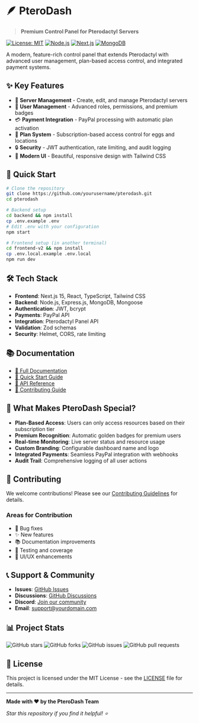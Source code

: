 # 🪶 PteroDash

> **Premium Control Panel for Pterodactyl Servers**

[![License: MIT](https://img.shields.io/badge/License-MIT-yellow.svg)](https://opensource.org/licenses/MIT)
[![Node.js](https://img.shields.io/badge/Node.js-18+-green.svg)](https://nodejs.org/)
[![Next.js](https://img.shields.io/badge/Next.js-15-black.svg)](https://nextjs.org/)
[![MongoDB](https://img.shields.io/badge/MongoDB-5+-green.svg)](https://www.mongodb.com/)

A modern, feature-rich control panel that extends Pterodactyl with advanced user management, plan-based access control, and integrated payment systems.

## ✨ Key Features

- 🚀 **Server Management** - Create, edit, and manage Pterodactyl servers
- 👥 **User Management** - Advanced roles, permissions, and premium badges
- 💳 **Payment Integration** - PayPal processing with automatic plan activation
- 🎯 **Plan System** - Subscription-based access control for eggs and locations
- 🔒 **Security** - JWT authentication, rate limiting, and audit logging
- 🎨 **Modern UI** - Beautiful, responsive design with Tailwind CSS

## 🚀 Quick Start

```bash
# Clone the repository
git clone https://github.com/yourusername/pterodash.git
cd pterodash

# Backend setup
cd backend && npm install
cp .env.example .env
# Edit .env with your configuration
npm start

# Frontend setup (in another terminal)
cd frontend-v2 && npm install
cp .env.local.example .env.local
npm run dev
```

## 🛠️ Tech Stack

- **Frontend**: Next.js 15, React, TypeScript, Tailwind CSS
- **Backend**: Node.js, Express.js, MongoDB, Mongoose
- **Authentication**: JWT, bcrypt
- **Payments**: PayPal API
- **Integration**: Pterodactyl Panel API
- **Validation**: Zod schemas
- **Security**: Helmet, CORS, rate limiting

## 📚 Documentation

- [📖 Full Documentation](https://github.com/yourusername/pterodash/wiki)
- [🚀 Quick Start Guide](https://github.com/yourusername/pterodash#quick-start)
- [🔌 API Reference](https://github.com/yourusername/pterodash#api-endpoints)
- [🤝 Contributing Guide](https://github.com/yourusername/pterodash/blob/main/CONTRIBUTING.md)

## 🌟 What Makes PteroDash Special?

- **Plan-Based Access**: Users can only access resources based on their subscription tier
- **Premium Recognition**: Automatic golden badges for premium users
- **Real-time Monitoring**: Live server status and resource usage
- **Custom Branding**: Configurable dashboard name and logo
- **Integrated Payments**: Seamless PayPal integration with webhooks
- **Audit Trail**: Comprehensive logging of all user actions

## 🤝 Contributing

We welcome contributions! Please see our [Contributing Guidelines](https://github.com/yourusername/pterodash/blob/main/CONTRIBUTING.md) for details.

### Areas for Contribution
- 🐛 Bug fixes
- ✨ New features
- 📚 Documentation improvements
- 🧪 Testing and coverage
- 🎨 UI/UX enhancements

## 📞 Support & Community

- **Issues**: [GitHub Issues](https://github.com/yourusername/pterodash/issues)
- **Discussions**: [GitHub Discussions](https://github.com/yourusername/pterodash/discussions)
- **Discord**: [Join our community](https://discord.gg/your-invite)
- **Email**: support@yourdomain.com

## 📊 Project Stats

![GitHub stars](https://img.shields.io/github/stars/yourusername/pterodash?style=social)
![GitHub forks](https://img.shields.io/github/forks/yourusername/pterodash?style=social)
![GitHub issues](https://img.shields.io/github/issues/yourusername/pterodash)
![GitHub pull requests](https://img.shields.io/github/issues-pr/yourusername/pterodash)

## 📝 License

This project is licensed under the MIT License - see the [LICENSE](https://github.com/yourusername/pterodash/blob/main/LICENSE) file for details.

---

**Made with ❤️ by the PteroDash Team**

*Star this repository if you find it helpful! ⭐*


